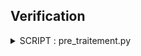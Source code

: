 ## Verification
<details>
<summary>SCRIPT : pre_traitement.py</summary

| Etat     | VERIFICATION                                      |
|---------:|---------------------------------------------------|
|A vérifier| Nom du fichier : pre_traitement.py                |
|A vérifier| Fonctions mises dans script my_function.py à part.|
|A vérifier| masque_foret.tif                                  |
|A vérifier| Nom du fichier : Serie_temp_S2_allbands.tif       |
|A vérifier| Nom du fichier : Serie_temp_S2_ndvi.tif           |


> Conventions 
 | - Espaces
 | - Structure épurée du code

> Notice utilisation 
 | - Mettre le chemin sur le dossier projet_teledection_sigmaM2_group4
 | - Expliquer ce que doit comprendre le dossier avec les données d'entrée 
 | - Préciser qu'il vaut mieux le mettre dans le dossier projet_teledection_sigmaM2_group4
 | - Consignes éxécution :

> Masque à partir de la BD_FORET
 Manque les forets ouverts | - suppression des polygones de type Lande, Formation Herbacée et de type "forêts ouvertes"
 | - format raster GeoTiff ;
 | - encodé en 8 bits ;
 | - même emprise spatiale et résolution spatiale que les images S2 utilisées (après découpe Cf section Pré-traitement des images);
 | - nom du fichier masque_foret.tif ;
 | - contient les valeurs suivantes : Zone de forêt = valeur du pixel 1 & Zone hors forêt = valeur du pixel 0


> Production d'une image Serie_temp_S2_allbands.tif
 | - contient les 10 bandes : 2, 3, 4, 5, 6, 7, 8, 9, 11, 12, pour les 6 dates (60 bandes) |
 | - découpée selon l'emprise du fichier emprise_etude.shp
 | - avec un résolution spatiale de 10m ;
 | - projetée selon le système de projection Lambert 93 (EPSG:2154) ;
 | - où les zones de non forêt sont masquées (valeur des pixels = 0) grâce au masque masque_foret.tif que vous avez créé ;
 | - encodée en uint16 (ou uint8 cf remarque ci-après).
 | - Vous nommerez l'image finale Serie_temp_S2_allbands.tif.

> Production d'une image NDVI Serie_temp_S2_ndvi.tif
 | - découpée selon l'emprise du fichier emprise_etude.shp ;
 | - avec un résolution spatiale de 10m ;
 | - projetée selon le système de projection Lambert 93 (EPSG:2154) ;
 | - où les zones de non forêt sont masquées (valeur des pixels = 0) grâce au masque masque_foret.tif que vous avez créé ;
 | - encodée en float32 (ou float).
 | - Vous nommerez l'image finale Serie_temp_S2_ndvi.tif

